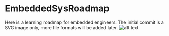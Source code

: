 # EmbeddedSysRoadmap
Here is a learning roadmap for embedded engineers.
The initial commit is a SVG image only, more file formats will be added later.
![alt text](https://github.com/Wentforth/EmbeddedSysRoadmap/blob/master/EmbeddedEngineeringRoadmap.svg?raw=true)
